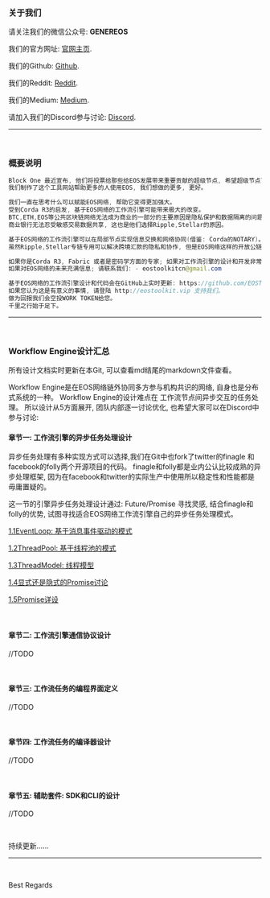### 关于我们

<p>
  请关注我们的微信公众号: <strong>GENEREOS</strong>
</p>
<p>
  我们的官方网址: <a href="http://eostoolkit.vip">官网主页</a>.
</p>
<p>
  我们的Github: <a href="https://github.com/EOSToolKitCN">Github</a>.
</p>
<p>
  我们的Reddit: <a href="https://www.reddit.com/user/GENEREOS-CN">Reddit</a>.
</p>
<p>
  我们的Medium: <a href="https://medium.com/@eostoolkitcn">Medium</a>.
</p>
<p>
  请加入我们的Discord参与讨论: <a href="https://discord.gg/zBHJQA6">Discord</a>.
</p>

----

<br>

### 概要说明

```java
Block One 最近宣布, 他们将投票给那些给EOS发展带来重要贡献的超级节点, 希望超级节点可以对EOS生态发展持续做出贡献。
我们制作了这个工具网站帮助更多的人使用EOS, 我们想做的更多, 更好。
```

```java
我们一直在思考什么可以赋能EOS网络, 帮助它变得更加强大。
受到Corda R3的启发, 基于EOS网络的工作流引擎可能带来极大的改变。
BTC,ETH,EOS等公共区块链网络无法成为商业的一部分的主要原因是隐私保护和数据隔离的问题。
商业银行无法忍受敏感交易数据共享, 这也是他们选择Ripple,Stellar的原因。
```

```java
基于EOS网络的工作流引擎可以在局部节点实现信息交换和网络协同(借鉴: Corda的NOTARY)。
虽然Ripple,Stellar专链专用可以解决跨境汇款的隐私和协作, 但是EOS网络这样的开放公链在未来才有更大的可能性。
````

```java
如果你是Corda R3, Fabric 或者是密码学方面的专家; 如果对工作流引擎的设计和开发非常感兴趣;
如果对EOS网络的未来充满信息; 请联系我们: - eostoolkitcn@gmail.com
```

```java
基于EOS网络的工作流引擎设计和代码会在GitHub上实时更新: https://github.com/EOSToolKitCN
如果您认为这是有意义的事情, 请登陆 http://eostoolkit.vip 支持我们。
做为回报我们会空投WORK TOKEN给您。
千里之行始于足下。
```

----

<br>

### Workflow Engine设计汇总

所有设计文档实时更新在本Git, 可以查看md结尾的markdown文件查看。

Workflow Engine是在EOS网络链外协同多方参与机构共识的网络, 自身也是分布式系统的一种。
Workflow Engine的设计难点在 工作流节点间异步交互的任务处理。
所以设计从5方面展开, 团队内部逐一讨论优化, 也希望大家可以在Discord中参与讨论:

#### 章节一: 工作流引擎的异步任务处理设计

异步任务处理有多种实现方式可以选择,我们在Git中也fork了twitter的finagle 和 facebook的folly两个开源项目的代码。
finagle和folly都是业内公认比较成熟的异步处理框架, 因为在facebook和twitter的实际生产中使用所以稳定性和性能都是毋庸置疑的。

这一节的引擎异步任务处理设计通过: Future/Promise 寻找灵感, 结合finagle和folly的优势, 试图寻找适合EOS网络工作流引擎自己的异步任务处理模式。


[1.1EventLoop: 基于消息事件驱动的模式](https://github.com/EOSToolKitCN/workflow-design/blob/master/EventLoop.md)

[1.2ThreadPool: 基于线程池的模式](https://github.com/EOSToolKitCN/Workflow-Design/blob/master/ThreadPool.md)

[1.3ThreadModel: 线程模型](https://github.com/EOSToolKitCN/Workflow-Design/blob/master/ThreadModel.md)

[1.4显式还是隐式的Promise讨论](https://github.com/EOSToolKitCN/Workflow-Design/blob/master/Implicit%20vs.%20Explicit%20Promises.md)

[1.5Promise详设](https://github.com/EOSToolKitCN/Workflow-Design/blob/master/Promise%20Pipelining.md)


<br>

#### 章节二: 工作流引擎通信协议设计

//TODO

<br>

#### 章节三: 工作流任务的编程界面定义


//TODO

<br>

#### 章节四: 工作流任务的编译器设计

//TODO

<br>

#### 章节五: 辅助套件: SDK和CLI的设计

//TODO


<br>

持续更新......

----

<br>

Best Regards
